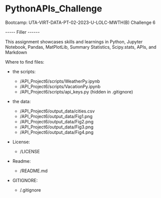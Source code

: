 # PythonAPIs_Challenge
Bootcamp: UTA-VIRT-DATA-PT-02-2023-U-LOLC-MWTH(B) Challenge 6

----- Filler ------

This assignment showcases skills and learnings in Python, Jupyter Notebook, Pandas, MatPlotLib, Summary Statistics, Scipy.stats, APIs, and Markdown

Where to find files:
- the scripts:
    - /API_Project6/scripts/WeatherPy.ipynb
    - /API_Project6/scripts/VacationPy.ipynb
    - /API_Project6/scripts/api_keys.py (hidden in .gitignore)

- the data:
    - /API_Project6/output_data/cities.csv
    - /API_Project6/output_data/Fig1.png
    - /API_Project6/output_data/Fig2.png
    - /API_Project6/output_data/Fig3.png
    - /API_Project6/output_data/Fig4.png

- License:
    - /LICENSE

- Readme:
    - /README.md

- GITIGNORE:
    - /.gitignore 
